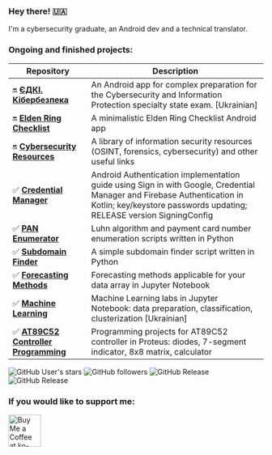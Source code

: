 ### Hey there! 🇺🇦

I'm a cybersecurity graduate, an Android dev and a technical translator. 

### Ongoing and finished projects:

| Repository | Description |
| --- | --- |
| 🔛 **[ЄДКІ. Кібербезпека](https://github.com/ArchExalt/edki-cybersecurity-android)** | An Android app for complex preparation for the Cybersecurity and Information Protection specialty state exam. [Ukrainian]| 
| 🔛 **[Elden Ring Checklist](https://github.com/ArchExalt/elden-ring-checklist-android)** | A minimalistic Elden Ring Checklist Android app| 
| 🔛 **[Cybersecurity Resources](https://github.com/ArchExalt/cybersecurity-resources-library)**|  A library of information security resources (OSINT, forensics, cybersecurity) and other useful links | 
| ✅ **[Credential Manager](https://github.com/ArchExalt/credential-manager-kotlin)** | Android Authentication implementation guide using Sign in with Google, Credential Manager and Firebase Authentication in Kotlin; key/keystore passwords updating; RELEASE version SigningConfig| 
| ✅ **[PAN Enumerator](https://github.com/ArchExalt/card-number-enumerator-python)** |Luhn algorithm and payment card number enumeration scripts written in Python |
| ✅ **[Subdomain Finder](https://github.com/ArchExalt/subdomain-finder-python)**|  A simple subdomain finder script written in Python | 
| ✅ **[Forecasting Methods](https://github.com/ArchExalt/forecasting-methods-jupyter)** | Forecasting methods applicable for your data array in Jupyter Notebook |
| ✅ **[Machine Learning](https://github.com/ArchExalt/machine-learning-jupyter)**| Machine Learning labs in Jupyter Notebook: data preparation, classification, clusterization [Ukrainian] | 
| ✅ **[AT89C52 Controller Programming](https://github.com/ArchExalt/proteus-keil-at89c52-programming)**|  Programming projects for AT89C52 controller in Proteus: diodes, 7-segment indicator, 8x8 matrix, calculator | 

![GitHub User's stars](https://img.shields.io/github/stars/ArchExalt?style=flat-square&label=Stars&color=0057B7)  ![GitHub followers](https://img.shields.io/github/followers/ArchExalt?style=flat-square&label=Followers&color=FFDD00)  ![GitHub Release](https://img.shields.io/github/v/release/ArchExalt/elden-ring-checklist-android?style=flat-square&label=Elden%20Ring%20Checklist&color=338e54)  ![GitHub Release](https://img.shields.io/github/v/release/ArchExalt/edki-cybersecurity-android?style=flat-square&label=ЄДКІ.%20Кібербезпека&color=c21e56)

<!-- ![GitHub Downloads (all assets, all releases)](https://img.shields.io/github/downloads/ArchExalt/elden-ring-checklist-android/total?style=flat-square&label=Elden%20Ring%20Checklist%20DLs&color=338e54)  
![GitHub Downloads (all assets, all releases)](https://img.shields.io/github/downloads/ArchExalt/edki-cybersecurity-android/total?style=flat-square&label=ЄДКІ.%20Кібербезпека%20DLs&color=c21e56) -->

### If you would like to support me:

<a href='https://ko-fi.com/P5P011M9VJ' target='_blank'><img height='36' style='border:0px;height:64px;' src='https://storage.ko-fi.com/cdn/kofi3.png?v=3' border='0' alt='Buy Me a Coffee at ko-fi.com' /></a>

